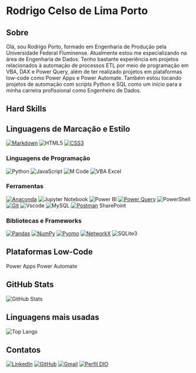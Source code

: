 # Rodrigo Celso de Lima Porto

## Sobre
Olá, sou Rodrigo Porto, formado em Engenharia de Produção pela Universidade Federal Fluminense. Atualmente estou me especializando na área de Engenharia de Dados. Tenho bastante experiência em projetos relacionados à automação de processos ETL por meio de programação em VBA, DAX e Power Query, além de ter realizado projetos em plataformas low-code como Power Apps e Power Automate. Também estou tocando projetos de automação com scripts Python e SQL como um início para a minha carreira profissional como Engenheiro de Dados.

## Hard Skills

## Linguagens de Marcação e Estilo

[![Markdown](https://img.shields.io/badge/Markdown-000?style=for-the-badge&logo=markdown)](https://www.markdownguide.org/)
![HTML5](https://img.shields.io/badge/HTML5-E34F26?style=for-the-badge&logo=html5&logoColor=white)
[![CSS3](https://img.shields.io/badge/CSS3-1572B6?style=for-the-badge&logo=css3&logoColor=white)](https://www.w3.org/Style/CSS/Overview.en.html)

### Linguagens de Programação

![Python](https://img.shields.io/badge/python-3670A0?style=for-the-badge&logo=python&logoColor=ffdd54)
![JavaScript](https://img.shields.io/badge/JavaScript-F7DF1E?style=for-the-badge&logo=javascript&logoColor=black)
![M Code](https://img.shields.io/badge/M_Code-1D5D3B?style=for-the-badge&logoSize=auto)
![VBA Excel](https://img.shields.io/badge/vba_excel-1D5D3B?style=for-the-badge&logoSize=auto)

### Ferramentas

[![Anaconda](https://img.shields.io/badge/Anaconda-44A833?style=for-the-badge&logo=Anaconda&logoColor=white)](https://www.anaconda.com/)
![Jupyter Notebook](https://img.shields.io/badge/Jupyter_Notebook-F37626?style=for-the-badge&&logo=jupyter&logoColor=white)
![Power BI](https://img.shields.io/badge/power_bi-F2C811?style=for-the-badge&logo=powerbi&logoColor=black)
[![Power Query](https://img.shields.io/badge/power_query-005E2E?style=for-the-badge&logo=powerquery&logoColor=black)](https://learn.microsoft.com/pt-br/power-query/)
![PowerShell](https://img.shields.io/badge/PowerShell-%235391FE.svg?style=for-the-badge&logo=powershell&logoColor=white)
[![Git](https://img.shields.io/badge/GIT-E44C30?style=for-the-badge&logo=git&logoColor=white)](https://git-scm.com/)
![Vscode](https://img.shields.io/badge/Vscode-007ACC?style=for-the-badge&logo=visual-studio-code&logoColor=white)
![MySQL](https://img.shields.io/badge/mysql-4479A1.svg?style=for-the-badge&logo=mysql&logoColor=white)
[![Postman](https://img.shields.io/badge/Postman-FF6C37.svg?style=for-the-badge&logo=Postman&logoColor=white)](https://www.postman.com/)
SharePoint

### Bibliotecas e Frameworks

[![Pandas](https://img.shields.io/badge/pandas-%23150458.svg?style=for-the-badge&logo=pandas&logoColor=white)](https://pandas.pydata.org/docs/)
[![NumPy](https://img.shields.io/badge/numpy-%23013243.svg?style=for-the-badge&logo=numpy&logoColor=white)](https://numpy.org/)
[![Pyomo](https://img.shields.io/badge/pyomo-367BB0?style=for-the-badge&logo=pyomo&logoSize=auto)](https://www.pyomo.org/)
[![NetworkX](https://img.shields.io/badge/NetworkX-FF7F0E?style=for-the-badge&logo=networkx&logoSize=auto)](https://networkx.org/)
![SQLite3](https://img.shields.io/badge/SQLite-003B57?style=for-the-badge&logo=SQLite)

## Plataformas Low-Code

Power Apps
Power Automate

## GitHub Stats
![GitHub Stats](https://github-readme-stats.vercel.app/api?username=rodrigo-cl-porto&theme=transparent&bg_color=000&border_color=30A3DC&show_icons=true&icon_color=30A3DC&title_color=E94D5F&text_color=FFF)

## Linguagens mais usadas
![Top Langs](https://github-readme-stats-git-masterrstaa-rickstaa.vercel.app/api/top-langs/?username=rodrigo-cl-porto&layout=compact&bg_color=000&border_color=30A3DC&title_color=E94D5F&text_color=FFF)

## Contatos

[![LinkedIn](https://img.shields.io/badge/LinkedIn-0077B5?style=for-the-badge&logo=linkedin&logoColor=white)](https://www.linkedin.com/in/rodrigo-cl-porto/)
[![GitHub](https://img.shields.io/badge/GitHub-100000?style=for-the-badge&logo=github&logoColor=white)](https://github.com/rodrigo-cl-porto)
[![Gmail](https://img.shields.io/badge/Gmail-333333?style=for-the-badge&logo=gmail&logoColor=red)](mailto:rodrigo.cl.porto@gmail.com)
[![Perfil DIO](https://img.shields.io/badge/-Meu%20Perfil%20na%20DIO-0077B5?style=for-the-badge&logo=gitbook&logoColor=white)](https://www.dio.me/users/rodrigo-cl-porto)
